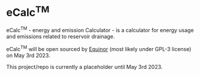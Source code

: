 # eCalc<sup>TM</sup>

eCalc<sup>TM</sup> - energy and emission Calculator - is a calculator for energy usage and emissions related to reservoir drainage.

eCalc<sup>TM</sup> will be open sourced by [Equinor](https://www.equinor.com) (most likely under GPL-3 license) on May 3rd 2023.

This project/repo is currently a placeholder until May 3rd 2023.
